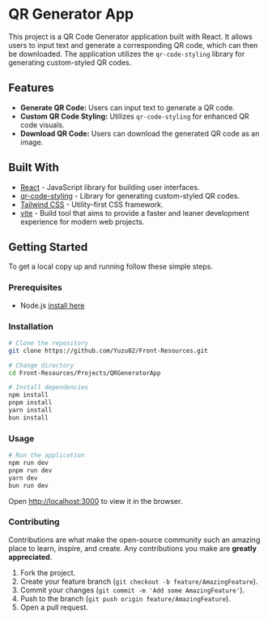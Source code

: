 # QR Generator App

This project is a QR Code Generator application built with React. It allows users to input text and generate a corresponding QR code, which can then be downloaded. The application utilizes the `qr-code-styling` library for generating custom-styled QR codes.

## Features

- **Generate QR Code:** Users can input text to generate a QR code.
- **Custom QR Code Styling:** Utilizes `qr-code-styling` for enhanced QR code visuals.
- **Download QR Code:** Users can download the generated QR code as an image.

## Built With

- [React](https://reactjs.org/) - JavaScript library for building user interfaces.
- [qr-code-styling](https://www.npmjs.com/package/qr-code-styling) - Library for generating custom-styled QR codes.
- [Tailwind CSS](https://tailwindcss.com/) - Utility-first CSS framework.
- [vite](https://vitejs.dev/) - Build tool that aims to provide a faster and leaner development experience for modern web projects.

## Getting Started

To get a local copy up and running follow these simple steps.

### Prerequisites

- Node.js [install here](https://nodejs.org/en/download/)

### Installation

```bash
# Clone the repository
git clone https://github.com/Yuzu02/Front-Resources.git

# Change directory
cd Front-Resources/Projects/QRGeneratorApp

# Install dependencies
npm install
pnpm install
yarn install
bun install
```

### Usage

```bash
# Run the application
npm run dev
pnpm run dev
yarn dev
bun run dev
```

Open [http://localhost:3000](http://localhost:3000) to view it in the browser.

### Contributing

Contributions are what make the open-source community such an amazing place to learn, inspire, and create. Any contributions you make are **greatly appreciated**.

1. Fork the project.
2. Create your feature branch (`git checkout -b feature/AmazingFeature`).
3. Commit your changes (`git commit -m 'Add some AmazingFeature'`).
4. Push to the branch (`git push origin feature/AmazingFeature`).
5. Open a pull request.
